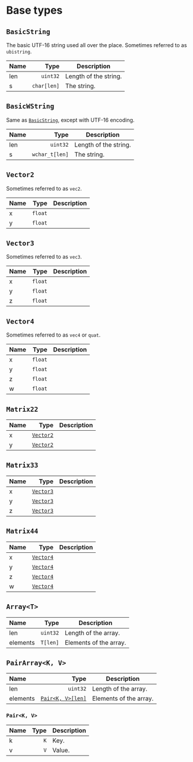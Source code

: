 # Base types

## `BasicString`

The basic UTF-16 string used all over the place. Sometimes referred to as `ubistring`.

| Name | Type | Description |
| :-- | --: | --- |
| len | `uint32` | Length of the string. |
| s | `char[len]` | The string. |

## `BasicWString`

Same as [`BasicString`](#basicstring), except with UTF-16 encoding.

| Name | Type | Description |
| :-- | --: | --- |
| len | `uint32` | Length of the string. |
| s | `wchar_t[len]` | The string. |

## `Vector2`

Sometimes referred to as `vec2`.

| Name | Type | Description |
| :-- | --: | --- |
| x | `float` |  |
| y | `float` |  |

## `Vector3`

Sometimes referred to as `vec3`.

| Name | Type | Description |
| :-- | --: | --- |
| x | `float` |  |
| y | `float` |  |
| z | `float` |  |

## `Vector4`

Sometimes referred to as `vec4` or `quat`.

| Name | Type | Description |
| :-- | --: | --- |
| x | `float` |  |
| y | `float` |  |
| z | `float` |  |
| w | `float` |  |

## `Matrix22`

| Name | Type | Description |
| :-- | --: | --- |
| x | [`Vector2`](#vector2) |  |
| y | [`Vector2`](#vector2) |  |

## `Matrix33`

| Name | Type | Description |
| :-- | --: | --- |
| x | [`Vector3`](#vector3) |  |
| y | [`Vector3`](#vector3) |  |
| z | [`Vector3`](#vector3) |  |

## `Matrix44`

| Name | Type | Description |
| :-- | --: | --- |
| x | [`Vector4`](#vector4) |  |
| y | [`Vector4`](#vector4) |  |
| z | [`Vector4`](#vector4) |  |
| w | [`Vector4`](#vector4) |  |

## `Array<T>`

| Name | Type | Description |
| :-- | --: | --- |
| len | `uint32` | Length of the array. |
| elements | `T[len]` | Elements of the array. |

## `PairArray<K, V>`

| Name | Type | Description |
| :-- | --: | --- |
| len | `uint32` | Length of the array. |
| elements | [`Pair<K, V>[len]`](#pairk-v) | Elements of the array. |

### `Pair<K, V>`

| Name | Type | Description |
| :-- | --: | --- |
| k | `K` | Key. |
| v | `V` | Value. |
